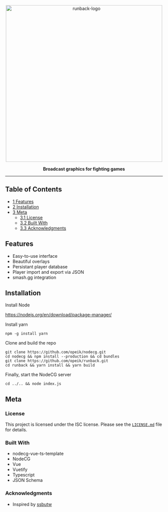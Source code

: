 <div align=center>
  <img src="https://i.imgur.com/9E1mdCY.png" alt="runback-logo" width="500">
  <p>
    <b>
      Broadcast graphics for fighting games
    </b>
  </p>
</div>

---

## Table of Contents
* [1  Features](#features)
* [2  Installation](#installation)
* [3  Meta](#meta)
  * [3.1  License](#license)
  * [3.2  Built With](#built-with)
  * [3.3  Acknowledgments](#acknowledgements)

## Features
  * Easy-to-use interface
  * Beautiful overlays
  * Persistant player database
  * Player import and export via JSON
  * smash.gg integration

## Installation
Install Node

https://nodejs.org/en/download/package-manager/

Install yarn
```
npm -g install yarn
```

Clone and build the repo
```
git clone https://github.com/opeik/nodecg.git
cd nodecg && npm install --production && cd bundles
git clone https://github.com/opeik/runback.git
cd runback && yarn install && yarn build
```
Finally, start the NodeCG server
```
cd ../.. && node index.js
```

## Meta
### License
This project is licensed under the ISC license. Please see the [`LICENSE.md`](LICENSE.md)
file for details.

### Built With
* nodecg-vue-ts-template
* NodeCG
* Vue
* Vuetify
* Typescript
* JSON Schema

### Acknowledgments
* Inspired by [ssbutw](https://github.com/crs38c28/ssbutw)
